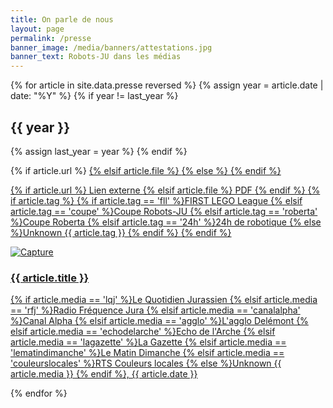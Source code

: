 ```yaml
---
title: On parle de nous
layout: page
permalink: /presse
banner_image: /media/banners/attestations.jpg
banner_text: Robots-JU dans les médias
---
```


<div>

{% for article in site.data.presse reversed %}
{% assign year = article.date | date: "%Y" %}
{% if year != last_year %}
</div>
<h2 class="side-title">{{ year }}</h2>
<div class="presse-list">
{% assign last_year = year %}
{% endif %}

{% if article.url %}
<a class="presse-item" href="{{ article.url }}" target="_blank" rel="noopener">
{% elsif article.file %}
<a class="presse-item" href="/media/presse/{{ article.file }}">
{% else %}
<a class="presse-item" href="#">
{% endif %}
  <p class="presse-head">
    <span class="presse-link">
      {% if article.url %}
      Lien externe <i class="fa fa-external-link"></i>
      {% elsif article.file %}
      PDF <i class="fa fa-file-pdf-o"></i>
      {% endif %}
    </span>
    {% if article.tag %}
    <span class="presse-tag">
      {% if article.tag == 'fll' %}FIRST LEGO League
      {% elsif article.tag == 'coupe' %}Coupe Robots-JU
      {% elsif article.tag == 'roberta' %}Coupe Roberta
      {% elsif article.tag == '24h' %}24h de robotique
      {% else %}<span class="text-danger">Unknown {{ article.tag }}</span>
      {% endif %}
    </span>
    {% endif %}
  </p>
  <img src="/media/presse-thumbnails/{{ article.date }}-{{ article.media }}.jpg" alt="Capture">
  <h3>{{ article.title }}</h3>
  <p class="presse-source">
    {% if article.media == 'lqj' %}Le Quotidien Jurassien
    {% elsif article.media == 'rfj' %}Radio Fréquence Jura
    {% elsif article.media == 'canalalpha' %}Canal Alpha
    {% elsif article.media == 'agglo' %}L'agglo Delémont
    {% elsif article.media == 'echodelarche' %}Echo de l'Arche
    {% elsif article.media == 'lagazette' %}La Gazette
    {% elsif article.media == 'lematindimanche' %}Le Matin Dimanche
    {% elsif article.media == 'couleurslocales' %}RTS Couleurs locales
    {% else %}<span class="text-danger">Unknown {{ article.media }}</span>
    {% endif %},
    {{ article.date }}
  </p>
</a>

{% endfor %}

</div>

